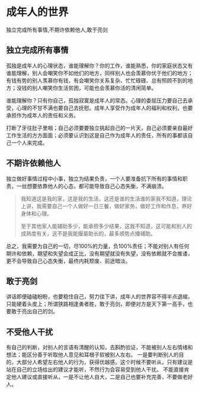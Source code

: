 # 成年人的世界

独立完成所有事情,不期许依赖他人,敢于亮剑


## 独立完成所有事情

孤独是成年人的心理状态，谁能理解你？你的工作，谁能熟悉，你的家庭状态又有谁能理解，别人会嘲笑你不如他们的地方，同样别人也会羡慕你优于他们的地方；有钱有势的别人羡慕你有钱，有会嘲笑你关系复杂、忙忙碌碌、总有照顾不到的地方；没钱的别人嘲笑你生活贫困，可能也会羡慕你活的清闲简单。



谁能理解你？只有你自己，孤独寂寞是成年人的常态。心理的委屈压力要自己去承受，心理的不甘不满也要自己去抚慰。成年人享受作为成年人的福利和权利，也要承担作为成年人的责任和义务。



打断了牙往肚子里咽；自己必须要要独立挑起自己的一片天，自己必须要亲自最好工作生活的方方面面；必须要认识到这是自己作为成年人的责任，所有的事都该自己一个人来完成。



## 不期许依赖他人

独立做好事情过程中小事，独立为结果负责，一个人要准备抗下所有的事情和职责，一丝想要依靠他人的心态，都可能导致自己心态失衡，不满崩溃。

> 我知道这是我的家，这是我的生活，这还是谁的生活谁的家我不知道，理论上讲，我需要自己一个人做好一日三餐，做好家务，做好工作和作息，养好身体和心理。
> 
> 至于其他家人能辅助多少，能承担多少结果，这我不知道，这可能和别人的成熟度有关，这不是我能揠苗助长的，最多顺势点播辅助。

总之，我需要为自己的一切，尽100%的力量，负100%责任；不能对别人有任何期许和依赖，期望和失望会成正比，没有期望就没有失望，没有依赖就不会推诿，更不会导致自己心态失衡，最终内耗颓废、前途暗淡。



## 敢于亮剑

讲话即便磕磕盼盼，也要稳住自己，努力往下讲，成年人的世界容不得半点退缩，只能硬着头皮上；所谓狭路相逢勇者胜，敢于亮剑，即便对方是天下第一高手，也要敢于亮出自己的剑。

## 不受他人干扰

有自己的判断，对别人的言语有清醒的认知，去斟酌验证，不能被别人左右情绪和想法；能区分善于听取他人意见和耳根子软被别人左右。
一是要判断别人的目的，大部分人希望左右他人的行为，获得优越感。这个时候不要听从，只有建议是站在自己的立场给出的建议才能听，不然行为会容易受到他人干扰。
不能直接肯定他人建议或直接听从，一是不让他人自大，二是自己也要补充完善，不要做老好人。














